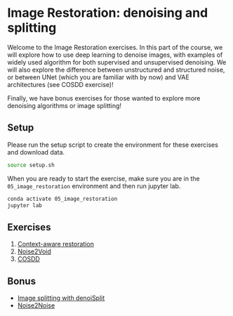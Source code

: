 # Image Restoration: denoising and splitting


Welcome to the Image Restoration exercises. In this part of the course, we will explore
how to use deep learning to denoise images, with examples of widely used algorithm for
both supervised and unsupervised denoising. We will also explore the difference
between unstructured and structured noise, or between UNet (which you are familiar with
by now) and VAE architectures (see COSDD exercise)!

Finally, we have bonus exercises for those wanted to explore more denoising algorithms or
image splitting!


## Setup

Please run the setup script to create the environment for these exercises and download data.

``` bash
source setup.sh
```


When you are ready to start the exercise, make sure you are in the `05_image_restoration` environment and then run jupyter lab.

``` bash
conda activate 05_image_restoration
jupyter lab
```

## Exercises

1. [Context-aware restoration](01_CARE/care_exercise.ipynb)
2. [Noise2Void](02_Noise2Void/n2v_exercise.ipynb)
3. [COSDD](03_COSDD/exercise-1-training.ipynb)


## Bonus

- [Image splitting with denoiSplit](04_bonus_denoiSplit/bonus_denoisplit.ipynb)
- [Noise2Noise](04_bonus_Noise2Noise/n2n.ipynb)


